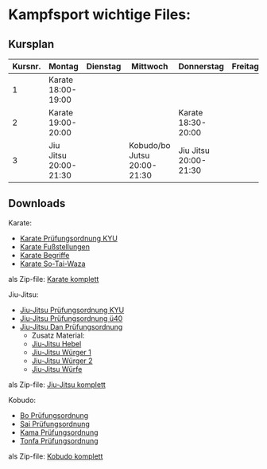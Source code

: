 # Kampfsport wichtige Files:

## Kursplan
| Kursnr. | Montag        | Dienstag        | Mittwoch      | Donnerstag      | Freitag          |
|------|-----------------|-----------------|-----------------|-----------------|-----------------|
| 1    | Karate 18:00-19:00|  |  | |  |
| 2    | Karate 19:00-20:00 | |  | Karate 18:30-20:00| |
| 3    | Jiu Jitsu 20:00-21:30 |  | Kobudo/bo Jutsu 20:00-21:30 | Jiu Jitsu 20:00-21:30  | |

## Downloads

Karate:
- [Karate Prüfungsordnung KYU](KarateKyuComplete.pdf)
- [Karate Fußstellungen](Karate_Fußstellungen.pdf)
- [Karate Begriffe](Karatebegriffe.pdf)
- [Karate So-Tai-Waza](So-Tai-Waza.pdf)

als Zip-file:
[Karate komplett](Karate_komplett.zip)

Jiu-Jitsu:
- [Jiu-Jitsu Prüfungsordnung KYU](Prüfungsrichtlinien%20Kyu.pdf)
- [Jiu-Jitsu Prüfungsordnung ü40](Prüfungsrichtl%2040J.pdf)
- [Jiu-Jitsu Dan Prüfungsordnung](PrüfungsrichtlDan.pdf)
  - Zusatz Material:
  - [Jiu-Jitsu Hebel](Hebel_original.jpg)
  - [Jiu-Jitsu Würger 1](Würger_original.jpg)
  - [Jiu-Jitsu Würger 2](Würger.pdf)
  - [Jiu-Jitsu Würfe](Würfe_leicht.pdf)

als Zip-file:
[Jiu-Jitsu komplett](Jiu-Jitsu_komplett.zip)

Kobudo:
- [Bo Prüfungsordnung](Bopfg.pdf)
- [Sai Prüfungsordnung](Saipfg.pdf)
- [Kama Prüfungsordnung](Kamapfg.pdf)
- [Tonfa Prüfungsordnung](Tonfapfg.pdf)

als Zip-file:
[Kobudo komplett](Kobudo_komplett.zip)

<!--## Social Media

Folge uns auf Social Media, um auf dem Laufenden zu bleiben!

* [Facebook-Link](https://www.facebook.com/)
* [Instagram-Link](https://www.instagram.com/)
* [Twitter-Link](https://twitter.com/?lang=en)
--> 
